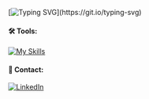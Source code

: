 [![Typing SVG](https://readme-typing-svg.demolab.com?font=Fira+Code&pause=1000&width=435&lines=Hi%2C+I%E2%80%99m+Nelson+David+Cortes+Mondragon.)](https://git.io/typing-svg)

#### 🛠 Tools:
[![My Skills](https://skillicons.dev/icons?i=java,spring,aws,postgres,mysql,maven,docker,angular&perline=7)](https://github.com/nelsondmondragon)

#### 🤝 Contact:
[![LinkedIn](https://skillicons.dev/icons?i=linkedin)](https://www.linkedin.com/in/nedacort/)


<!---
Nelsondmondragon/Nelsondmondragon is a ✨ special ✨ repository because its `README.md` (this file) appears on your GitHub profile.
You can click the Preview link to take a look at your changes.
--->
